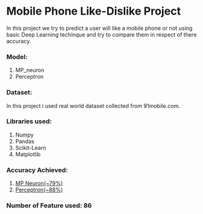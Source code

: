 # Mobile Phone Like-Dislike Project
 In this project we try to predict a user will like a mobile phone or not using basic Deep Learning techinque and try to compare them in respect of there accuracy.
 
### Model: 
 1. MP_neuron
 2. Perceptron
### Dataset:
 In this project i used real world dataset collected from 91mobile.com. 
### Libraries used:
 1. Numpy
 2. Pandas
 3. Scikit-Learn
 4. Matplotlib
### Accuracy Achieved:
 1. [MP Neuron(~79%)](https://github.com/somnath119/Mobile_Phone_Like_dislike_Project/blob/master/like_Dislike_MP_Neuron.ipynb)
 2. [Perceptron(~88%)](https://github.com/somnath119/Mobile_Phone_Like_dislike_Project/blob/master/Like_Dislike_Perceptron.ipynb)
### Number of Feature used: 86
